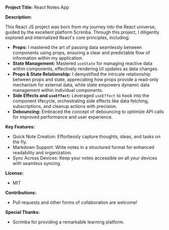 **Project Title:** React Notes App

**Description:**

This React JS project was born from my journey into the React universe, guided by the excellent platform Scrimba. Through this project, I diligently explored and internalized React's core principles, including:

- **Props:** I mastered the art of passing data seamlessly between components using props, ensuring a clear and predictable flow of information within my application.
- **State Management:** Mastered `useState` for managing reactive data within components, effectively rendering UI updates as data changes.
- **Props & State Relationship:** I demystified the intricate relationship between props and state, appreciating how props provide a read-only mechanism for external data, while state empowers dynamic data management within individual components.
- **Side Effects and `useEffect`:** Leveraged `useEffect` to hook into the component lifecycle, orchestrating side effects like data fetching, subscriptions, and cleanup actions with precision.
- **Debouncing:** Embraced the concept of debouncing to optimize API calls for improved performance and user experience.

**Key Features:**

- Quick Note Creation: Effortlessly capture thoughts, ideas, and tasks on the fly.
- Markdown Support: Write notes in a structured format for enhanced readability and organization.
- Sync Across Devices: Keep your notes accessible on all your devices with seamless syncing.


**License:**

 - MIT

**Contributions:**

- Pull requests and other forms of collaboration are welcome!

**Special Thanks:**

- Scrimba for providing a remarkable learning platform.
